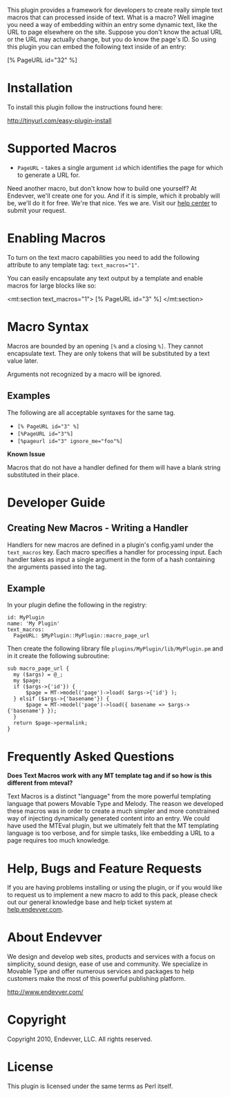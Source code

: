 This plugin provides a framework for developers to create really simple text macros 
that can processed inside of text. What is a macro? Well imagine you need a way of
embedding within an entry some dynamic text, like the URL to page elsewhere on the 
site. Suppose you don't know the actual URL or the URL may actually change, but 
you do know the page's ID. So using this plugin you can embed the following text
inside of an entry:

   [% PageURL id="32" %]

# Installation

To install this plugin follow the instructions found here:

http://tinyurl.com/easy-plugin-install

# Supported Macros

* `PageURL` - takes a single argument `id` which identifies the page for which
  to generate a URL for. 

Need another macro, but don't know how to build one yourself? At Endevver, we'll 
create one for you. And if it is simple, which it probably will be, we'll do it
for free. We're that nice. Yes we are. Visit our [help center](http://help.endevver.com)
to submit your request. 

# Enabling Macros

To turn on the text macro capabilities you need to add the following attribute to
any template tag: `text_macros="1"`. 

You can easily encapsulate any text output by a template and enable macros for 
large blocks like so:

   <mt:section text_macros="1">
        [% PageURL id="3" %]
   </mt:section>

# Macro Syntax

Macros are bounded by an opening `[%` and a closing `%]`. They cannot encapsulate
text. They are only tokens that will be substituted by a text value later.

Arguments not recognized by a macro will be ignored.

## Examples

The following are all acceptable syntaxes for the same tag.

* `[% PageURL id="3" %]`
* `[%PageURL id="3"%]`
* `[%pageurl id="3" ignore_me="foo"%]`

**Known Issue**

Macros that do not have a handler defined for them will have a blank string
substituted in their place.

# Developer Guide

## Creating New Macros - Writing a Handler

Handlers for new macros are defined in a plugin's config.yaml under the `text_macros` 
key. Each macro specifies a handler for processing input. Each handler takes as input
a single argument in the form of a hash containing the arguments passed into the
tag. 

## Example

In your plugin define the following in the registry:

    id: MyPlugin
    name: 'My Plugin'
    text_macros: 
      PageURL: $MyPlugin::MyPlugin::macro_page_url

Then create the following library file `plugins/MyPlugin/lib/MyPlugin.pm` and in
it create the following subroutine:

    sub macro_page_url {
      my ($args) = @_;
      my $page;
      if ($args->{'id'}) {
          $page = MT->model('page')->load( $args->{'id'} );
      } elsif ($args->{'basename'}) {
          $page = MT->model('page')->load({ basename => $args->{'basename'} });
      }
      return $page->permalink;
    }

# Frequently Asked Questions

**Does Text Macros work with any MT template tag and if so how is this different from mteval?**

Text Macros is a distinct "language" from the more powerful templating language that 
powers Movable Type and Melody. The reason we developed these macros was in order to 
create a much simpler and more constrained way of injecting dynamically generated content
into an entry. We could have used the MTEval plugin, but we ultimately felt that the 
MT templating language is too verbose, and for simple tasks, like embedding a URL to a page
requires too much knowledge. 

# Help, Bugs and Feature Requests ##

If you are having problems installing or using the plugin, or if you would like to request
us to implement a new macro to add to this pack, please check out our general knowledge 
base and help ticket system at [help.endevver.com](http://help.endevver.com).

# About Endevver 

We design and develop web sites, products and services with a focus on 
simplicity, sound design, ease of use and community. We specialize in 
Movable Type and offer numerous services and packages to help customers 
make the most of this powerful publishing platform.

http://www.endevver.com/

# Copyright 

Copyright 2010, Endevver, LLC. All rights reserved.

# License

This plugin is licensed under the same terms as Perl itself.